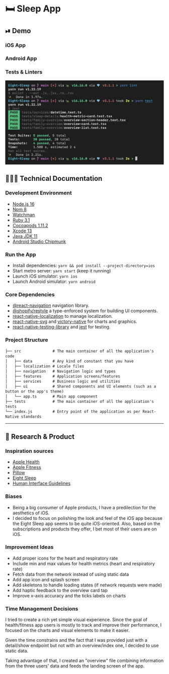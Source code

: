# 🛏 Sleep App

## ⏯ Demo

### iOS App

### Android App

### Tests & Linters

![Test and Linters Demo](./assets/tests-and-linters.png)

## 👨🏻‍💻 Technical Documentation

### Development Environment

- [Node.js 16](https://nodejs.org)
- [Npm 8](https://www.npmjs.com)
- [Watchman](https://facebook.github.io/watchman)
- [Ruby 3.1](https://www.ruby-lang.org/en/)
- [Cocoapods 1.11.2](https://cocoapods.org)
- [Xcode 13](https://developer.apple.com/xcode)
- [Java JDK 11](https://www.oracle.com/java/technologies/javase-jdk11-downloads.html)
- [Android Studio Chipmunk](https://developer.android.com/studio)

### Run the App

- Install dependencies: `yarn && pod install --project-directory=ios`
- Start metro server: `yarn start` (keep it running)
- Launch iOS simulator: `yarn ios`
- Launch Android simulator: `yarn android`

### Core Dependencies

- [@react-navigation](https://reactnavigation.org/) navigation library.
- [@shopify/restyle](https://github.com/Shopify/restyle) a type-enforced system for building UI components.
- [react-native-localization](https://github.com/stefalda/ReactNativeLocalization) to manage localization.
- [react-native-svg](https://github.com/react-native-svg/react-native-svg) and [victory-native](https://formidable.com/open-source/victory/) for charts and graphics.
- [react-native-testing-library](https://callstack.github.io/react-native-testing-library/) and [jest](https://facebook.github.io/jest/) for testing.

### Project Structure

```
├── src              # The main container of all the application's code
│   ├── data         # Any kind of constant that you have
│   ├── localization # Locale files
│   ├── navigation   # Navigation logic and types
│   ├── features     # Application screens/features
│   ├── services     # Business logic and utilities
│   ├── ui           # Shared components and UI elements (such as a button or the app's theme)
│   └── app.ts       # Main app component
├── tests            # The main container of all the application's tests
└── index.js         # Entry point of the application as per React-Native standards
```

---

## 🔎 Research & Product

### Inspiration sources

- [Apple Health](https://apps.apple.com/us/app/apple-health/id1242545199)
- [Apple Fitness](https://apps.apple.com/us/app/fitness/id1208224953)
- [Pillow](https://apps.apple.com/app/pillow-sleep-cycle-alarm-clock/id878691772)
- [Eight Sleep](https://apps.apple.com/uy/app/eight-sleep/id1086913845)
- [Human Interface Guidelines](https://developer.apple.com/design/human-interface-guidelines/guidelines/overview)


### Biases

- Being a big consumer of Apple products, I have a predilection for the aesthetics of iOS.
- I decided to focus on polishing the look and feel of the iOS app because the Eight Sleep app seems to be quite iOS-oriented. Also, based on the subscriptions and products they offer, I bet most of their users are on iOS.

### Improvement Ideas

- Add proper icons for the heart and respiratory rate
- Include min and max values for health metrics (heart and respiratory rate)
- Fetch data from the network instead of using static data
- Add app icon and splash screen
- Add skeletons to handle loading states (if network requests were made)
- Add haptic feedback to the overview card tap
- Improve x-axis accuracy and the ticks labels on charts

### Time Management Decisions

I tried to create a rich yet simple visual experience. Since the goal of health/fitness app users is mostly to track and improve their performance, I focused on the charts and visual elements to make it easier.

Given the time constrains and the fact that I was provided just with a detail/show endpoint but not with an overview/index one, I decided to use static data.

Taking advantage of that, I created an "overview" file combining information from the three users' data and feeds the landing screen of the app.
